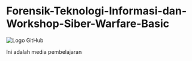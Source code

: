 # Forensik-Teknologi-Informasi-dan-Workshop-Siber-Warfare-Basic
![Logo GitHub](https://github.githubassets.com/images/modules/logos_page/GitHub-Mark.png)

Ini adalah media pembelajaran
